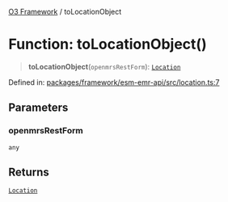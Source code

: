 [O3 Framework](../API.md) / toLocationObject

# Function: toLocationObject()

> **toLocationObject**(`openmrsRestForm`): [`Location`](../interfaces/Location.md)

Defined in: [packages/framework/esm-emr-api/src/location.ts:7](https://github.com/its-kios09/openmrs-esm-core/blob/main/packages/framework/esm-emr-api/src/location.ts#L7)

## Parameters

### openmrsRestForm

`any`

## Returns

[`Location`](../interfaces/Location.md)
